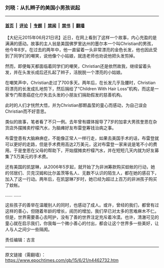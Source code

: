 ### 刘晓：从扎辫子的美国小男孩说起

---

#### [首页](../../../..?n4462732) &nbsp;|&nbsp; [评论](../../../../../epoch-comment?n4462732) &nbsp;|&nbsp; [专题](../../../../../epoch-special?n4462732) &nbsp;|&nbsp; [禁闻](../../../../../epoch-news?n4462732) &nbsp;|&nbsp; [禁书](../../../../../books?n4462732) &nbsp;|&nbsp; [翻墙](https://github.com/gfw-breaker/nogfw/blob/master/README.md?n4462732)


<div class="post_content" id="artbody" itemprop="articleBody">
 <!-- article content begin -->
 <p>
  【大纪元2015年06月21日讯】近日，在网上看到了这样一个故事，内心充盈的是满满的感动。故事的主人翁是美国佛罗里达州的墨尔本一个叫Christian的男孩，他今年8岁。在过去的两年中，他一直留着一头非常漂亮的金色长发，他也因此受到了同学们的嘲笑，说他像个小姑娘，就连老师也劝说他把头发剪掉。
 </p>
 <p>
  然而，即便每天都面临着同学们的嘲笑，Christian还是依然故我，继续留着头发，并在头发长成后还扎起了辫子，活脱脱一个漂亮的小姑娘。
 </p>
 <p>
  在嘲笑声中，Christian走过了700多天。两年后，在长发几乎及腰时，Christian将漂亮的长发成扎地剪下，然后捐给了“Children With Hair Loss”机构，而这是一家专门帮患癌症化疗失去头发的小朋友们捐助假发的慈善机构。
 </p>
 <p>
  此时的人们才恍然大悟，并为Christian那颗晶莹的童心而感动，为自己误会Christian而不好意思。
 </p>
 <p>
  类似的故事，笔者看了不只一例。去年曾有媒体报导了7岁的加拿大男孩奎恩在杂货店外摆摊卖柠檬汽水，为脑瘫好友布雷登筹钱治病之事。
 </p>
 <p>
  布雷登患有大脑麻痹症，不能像正常人一样行走，如果去美国手术的话，布雷登就可以更好的走路，但是手术费用高达2万美元，这对布雷登一家来说是笔不小的费用。于是奎恩在父母的帮助下，开始摆摊卖柠檬汽水，并在短短几天内就为好友募集了5万美元的手术费。
 </p>
 <p>
  还有美国的凯瑟琳，从2006年5岁起，就开始了为非洲筹款购买蚊帐的行动，她的邻居们、贝克汉姆和比尔盖茨等名人、无数不认识的陌生人，都在她的感召下，加入了这一行动。两年后，在凯瑟琳7岁时，她已经为超过上百万的非洲孩子购买了蚊帐。
 </p>
 <p>
  …… ……
 </p>
 <p>
  这些孩子的善举在温暖别人的同时，也感动了成人。或许，曾经的我们，都曾有过这样的善心，但随着年龄的增长，阅历的增加，我们早已对太多的苦难麻木不仁。但是，世界需要善心去呵护，没有了善的世界注定充斥着冷漠。也许，清澈可见的童心就在启示我们，你我每一个微小善心的付出，都会让这个世界多一些美好，让人与人之间少一些隔阂。
 </p>
 <p>
  责任编辑：古言
 </p>
 <!-- article content end -->
 <div id="below_article_ad">
 </div>
</div>


---

原文链接（需翻墙）：https://www.epochtimes.com/gb/15/6/21/n4462732.htm
